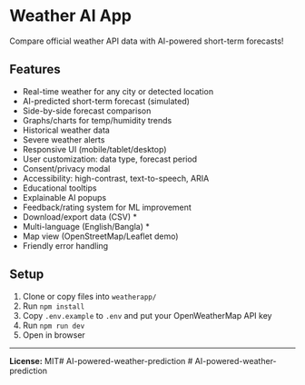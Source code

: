 # Weather AI App

Compare official weather API data with AI-powered short-term forecasts!

## Features
- Real-time weather for any city or detected location
- AI-predicted short-term forecast (simulated)
- Side-by-side forecast comparison
- Graphs/charts for temp/humidity trends
- Historical weather data
- Severe weather alerts
- Responsive UI (mobile/tablet/desktop)
- User customization: data type, forecast period
- Consent/privacy modal
- Accessibility: high-contrast, text-to-speech, ARIA
- Educational tooltips
- Explainable AI popups
- Feedback/rating system for ML improvement
- Download/export data (CSV) *
- Multi-language (English/Bangla) *
- Map view (OpenStreetMap/Leaflet demo)
- Friendly error handling

## Setup

1. Clone or copy files into `weatherapp/`
2. Run `npm install`
3. Copy `.env.example` to `.env` and put your OpenWeatherMap API key
4. Run `npm run dev`
5. Open in browser

---

**License:** MIT#   A I - p o w e r e d - w e a t h e r - p r e d i c t i o n  
 #   A I - p o w e r e d - w e a t h e r - p r e d i c t i o n  
 
